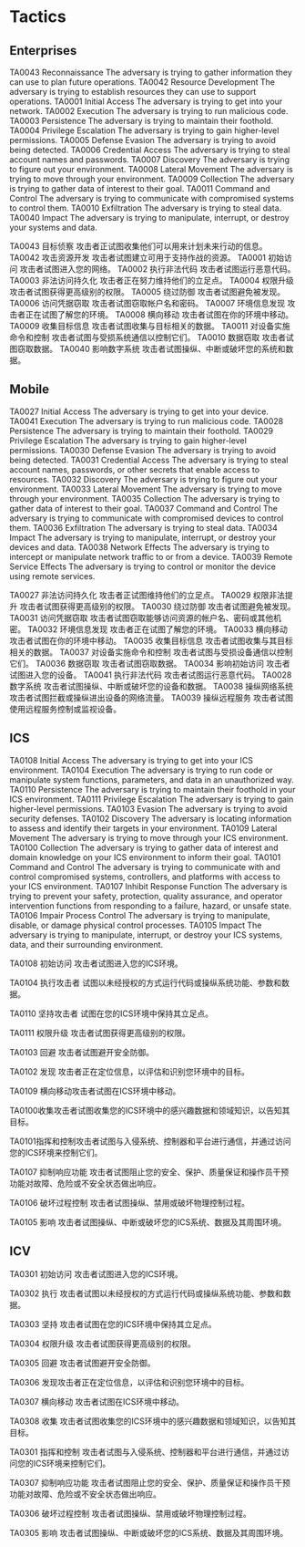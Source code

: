 # Tactics

## Enterprises

TA0043	Reconnaissance	The adversary is trying to gather information they can use to plan future operations.
TA0042	Resource Development	The adversary is trying to establish resources they can use to support operations.
TA0001	Initial Access	The adversary is trying to get into your network.
TA0002	Execution	The adversary is trying to run malicious code.
TA0003	Persistence	The adversary is trying to maintain their foothold.
TA0004	Privilege Escalation	The adversary is trying to gain higher-level permissions.
TA0005	Defense Evasion	The adversary is trying to avoid being detected.
TA0006	Credential Access	The adversary is trying to steal account names and passwords.
TA0007	Discovery	The adversary is trying to figure out your environment.
TA0008	Lateral Movement	The adversary is trying to move through your environment.
TA0009	Collection	The adversary is trying to gather data of interest to their goal.
TA0011	Command and Control	The adversary is trying to communicate with compromised systems to control them.
TA0010	Exfiltration	The adversary is trying to steal data.
TA0040	Impact	The adversary is trying to manipulate, interrupt, or destroy your systems and data.


TA0043  目标侦察        攻击者正试图收集他们可以用来计划未来行动的信息。
TA0042  攻击资源开发    攻击者试图建立可用于支持作战的资源。
TA0001  初始访问        攻击者试图进入您的网络。
TA0002  执行非法代码            攻击者试图运行恶意代码。
TA0003  非法访问持久化            攻击者正在努力维持他们的立足点。
TA0004  权限升级                攻击者试图获得更高级别的权限。
TA0005  绕过防御                攻击者试图避免被发现。
TA0006  访问凭据窃取             攻击者试图窃取帐户名和密码。
TA0007  环境信息发现            攻击者正在试图了解您的环境。
TA0008  横向移动                 攻击者试图在你的环境中移动。
TA0009  收集目标信息            攻击者试图收集与目标相关的数据。
TA0011  对设备实施命令和控制      攻击者试图与受损系统通信以控制它们。
TA0010  数据窃取                攻击者试图窃取数据。
TA0040  影响数字系统            攻击者试图操纵、中断或破坏您的系统和数据。
## Mobile

TA0027	Initial Access	        The adversary is trying to get into your device.
TA0041	Execution 	        	        The adversary is trying to run malicious code.
TA0028	Persistence		        The adversary is trying to maintain their foothold.
TA0029	Privilege Escalation	The adversary is trying to gain higher-level permissions.
TA0030	Defense Evasion		        The adversary is trying to avoid being detected.
TA0031	Credential Access	The adversary is trying to steal account names, passwords, or other secrets that enable access to resources.
TA0032	Discovery		        The adversary is trying to figure out your environment.
TA0033	Lateral Movement	The adversary is trying to move through your environment.
TA0035	Collection		        The adversary is trying to gather data of interest to their goal.
TA0037	Command and Control	The adversary is trying to communicate with compromised devices to control them.
TA0036	Exfiltration	The adversary is trying to steal data.
TA0034	Impact	The adversary is trying to manipulate, interrupt, or destroy your devices and data.
TA0038	Network Effects	The adversary is trying to intercept or manipulate network traffic to or from a device.
TA0039	Remote Service Effects	The adversary is trying to control or monitor the device using remote services.


TA0027  非法访问持久化      攻击者正试图维持他们的立足点。
TA0029  权限非法提升        攻击者试图获得更高级别的权限。
TA0030  绕过防御            攻击者试图避免被发现。
TA0031  访问凭据窃取        攻击者试图窃取能够访问资源的帐户名、密码或其他机密。
TA0032  环境信息发现        攻击者正在试图了解您的环境。
TA0033  横向移动            攻击者试图在你的环境中移动。
TA0035  收集目标信息        攻击者试图收集与其目标相关的数据。
TA0037  对设备实施命令和控制  攻击者试图与受损设备通信以控制它们。
TA0036  数据窃取            攻击者试图窃取数据。
TA0034  影响初始访问            攻击者试图进入您的设备。
TA0041  执行非法代码        攻击者试图运行恶意代码。
TA0028  数字系统        攻击者试图操纵、中断或破坏您的设备和数据。
TA0038  操纵网络系统        攻击者试图拦截或操纵进出设备的网络流量。
TA0039  操纵远程服务        攻击者试图使用远程服务控制或监视设备。


## ICS
TA0108	Initial Access	The adversary is trying to get into your ICS environment.
TA0104	Execution	The adversary is trying to run code or manipulate system functions, parameters, and data in an unauthorized way.
TA0110	Persistence	The adversary is trying to maintain their foothold in your ICS environment.
TA0111	Privilege Escalation	The adversary is trying to gain higher-level permissions.
TA0103	Evasion	The adversary is trying to avoid security defenses.
TA0102	Discovery	The adversary is locating information to assess and identify their targets in your environment.
TA0109	Lateral Movement	The adversary is trying to move through your ICS environment.
TA0100	Collection	The adversary is trying to gather data of interest and domain knowledge on your ICS environment to inform their goal.
TA0101	Command and Control	The adversary is trying to communicate with and control compromised systems, controllers, and platforms with access to your ICS environment.
TA0107	Inhibit Response Function	The adversary is trying to prevent your safety, protection, quality assurance, and operator intervention functions from responding to a failure, hazard, or unsafe state.
TA0106	Impair Process Control	The adversary is trying to manipulate, disable, or damage physical control processes.
TA0105	Impact	The adversary is trying to manipulate, interrupt, or destroy your ICS systems, data, and their surrounding environment.


TA0108  初始访问  攻击者试图进入您的ICS环境。

TA0104  执行攻击者  试图以未经授权的方式运行代码或操纵系统功能、参数和数据。

TA0110  坚持攻击者  试图在您的ICS环境中保持其立足点。

TA0111  权限升级  攻击者试图获得更高级别的权限。

TA0103  回避  攻击者试图避开安全防御。

TA0102  发现  攻击者正在定位信息，以评估和识别您环境中的目标。

TA0109  横向移动攻击者试图在ICS环境中移动。

TA0100收集攻击者试图收集您的ICS环境中的感兴趣数据和领域知识，以告知其目标。

TA0101指挥和控制攻击者试图与入侵系统、控制器和平台进行通信，并通过访问您的ICS环境来控制它们。

TA0107  抑制响应功能  攻击者试图阻止您的安全、保护、质量保证和操作员干预功能对故障、危险或不安全状态做出响应。

TA0106  破坏过程控制  攻击者试图操纵、禁用或破坏物理控制过程。

TA0105  影响  攻击者试图操纵、中断或破坏您的ICS系统、数据及其周围环境。

## ICV



TA0301  初始访问    攻击者试图进入您的ICS环境。

TA0302  执行        攻击者试图以未经授权的方式运行代码或操纵系统功能、参数和数据。

TA0303  坚持        攻击者试图在您的ICS环境中保持其立足点。

TA0304  权限升级       攻击者试图获得更高级别的权限。

TA0305  回避        攻击者试图避开安全防御。

TA0306  发现攻击者正在定位信息，以评估和识别您环境中的目标。

TA0307  横向移动    攻击者试图在ICS环境中移动。

TA0308  收集   攻击者试图收集您的ICS环境中的感兴趣数据和领域知识，以告知其目标。

TA0301  指挥和控制   攻击者试图与入侵系统、控制器和平台进行通信，并通过访问您的ICS环境来控制它们。

TA0307  抑制响应功能  攻击者试图阻止您的安全、保护、质量保证和操作员干预功能对故障、危险或不安全状态做出响应。

TA0306  破坏过程控制  攻击者试图操纵、禁用或破坏物理控制过程。

TA0305  影响  攻击者试图操纵、中断或破坏您的ICS系统、数据及其周围环境。